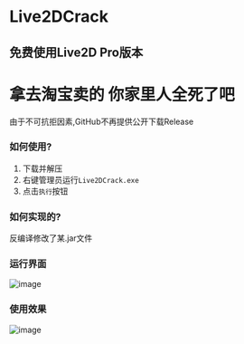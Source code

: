 # Live2DCrack

## 免费使用Live2D Pro版本

# 拿去淘宝卖的 你家里人全死了吧

由于不可抗拒因素,GitHub不再提供公开下载Release
<!-- 
### 如何下载?

| 如果你没有`.NET6.0`运行时(不装就一定没有) | 文件比较大 |
| --- | --- |
| [方式1(点击下载)](https://github.com/xiao-cao-x/Live2DCrack/releases/latest/download/win-x64-all-release.zip) | github.com(如果你是从镜像站进入的github就点这个) |
| [方式2(点击下载)](https://ghproxy.com/https://github.com/xiao-cao-x/Live2DCrack/releases/latest/download/win-x64-all-release.zip) | ghproxy.com(国内镜像,如果你是直接进的github就点这个) |

| 如果你有`.NET6.0`运行时(比如装VS2022带的) | 文件小一点 |
| --- | --- |
| [方式1(点击下载)](https://github.com/xiao-cao-x/Live2DCrack/releases/latest/download/win-x64-release.zip) | github.com(如果你是从镜像站进入的github就点这个) |
| [方式2(点击下载)](https://ghproxy.com/https://github.com/xiao-cao-x/Live2DCrack/releases/latest/download/win-x64-release.zip) | ghproxy.com(国内镜像,如果你是直接进的github就点这个) | -->

### 如何使用?

1. 下载并解压
2. 右键管理员运行`Live2DCrack.exe`
3. 点击`执行`按钮

### 如何实现的?
反编译修改了某.jar文件

### 运行界面
![image](https://user-images.githubusercontent.com/76673990/151773462-b74ae4ae-5505-46ce-9e61-8320fa7af22d.png)

### 使用效果
![image](https://user-images.githubusercontent.com/76673990/151193376-f589bff0-f34e-46d3-ae1e-cad4458ebdc1.png)
